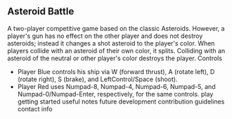## Asteroid Battle
A two-player competitive game based on the classic Asteroids.
However, a player's gun has no effect on the other player and does not destroy asteroids; instead it changes a shot asteroid to the player's color.  When players collide with an asteroid of their own color, it splits.  Colliding with an asteroid of the neutral or other player's color destroys the player.
Controls
* Player Blue controls his ship via W (forward thrust), A (rotate left), D (rotate right), S (brake), and LeftControl/Space (shoot).
* Player Red uses Numpad-8, Numpad-4, Numpad-6, Numpad-5, and Numpad-0/Numpad-Enter, respectively, for the same controls.
play
getting started
useful notes
future development
contribution guidelines
contact info
